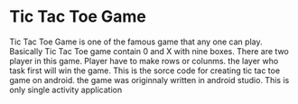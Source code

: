 <h1>Tic  Tac Toe Game</h1>
<p>Tic Tac Toe Game is one of the famous game that any one can play. Basically Tic Tac Toe game contain 0 and X with nine boxes. There are two player in this game. Player have to make rows or colunms. the layer who task first will win the game. This is the sorce code for creating tic tac toe game on android. the game was originnaly written in android studio. This is only single activity application</p>
  
